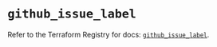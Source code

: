 # `github_issue_label`

Refer to the Terraform Registry for docs: [`github_issue_label`](https://registry.terraform.io/providers/integrations/github/6.7.3/docs/resources/issue_label).
